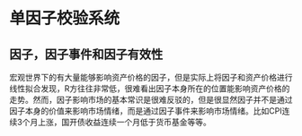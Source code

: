 # 单因子校验系统
## 因子，因子事件和因子有效性

宏观世界下的有大量能够影响资产价格的因子，但是实际上将因子和资产价格进行线性拟合发现，R方往往非常低，很难看出因子本身所在的位置能影响资产价格的走势。然而，因子影响市场的基本常识是很难反驳的，但是很显然因子并不是通过因子本身的价值来影响市场情绪，而是通过因子事件来影响市场情绪。比如CPI连续3个月上涨，国开债收益连续一个月低于货币基金等等。